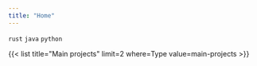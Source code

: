 ```yaml
---
title: "Home"
---
```


`rust` `java` `python`

{{< list title="Main projects" limit=2 where=Type value=main-projects >}}
